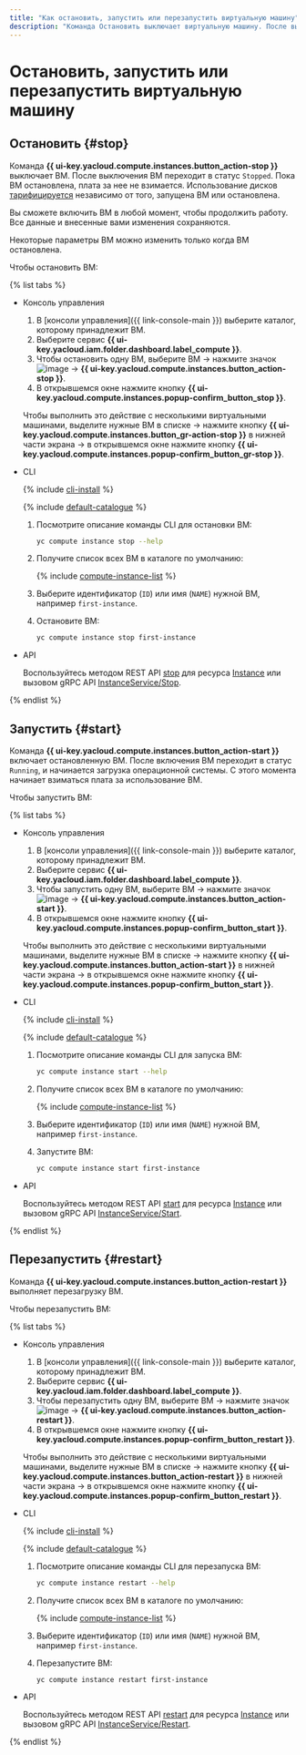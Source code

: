 ```yaml
---
title: "Как остановить, запустить или перезапустить виртуальную машину"
description: "Команда Остановить выключает виртуальную машину. После выключения виртуальная машина переходит в статус STOPPED. Вы сможете включить машину в любой момент, чтобы продолжить работу. Команда Запустить включает остановленную виртуальную машину. После включения виртуальная машина переходит в статус RUNNING, и начинается загрузка операционной системы."
---
```


# Остановить, запустить или перезапустить виртуальную машину

## Остановить {#stop}

Команда **{{ ui-key.yacloud.compute.instances.button_action-stop }}** выключает ВМ. После выключения ВМ переходит в статус `Stopped`. Пока ВМ остановлена, плата за нее не взимается. Использование дисков [тарифицируется](../../pricing.md#disk) независимо от того, запущена ВМ или остановлена.

Вы сможете включить ВМ в любой момент, чтобы продолжить работу. Все данные и внесенные вами изменения сохраняются.

Некоторые параметры ВМ можно изменить только когда ВМ остановлена.

Чтобы остановить ВМ:

{% list tabs %}

- Консоль управления

  1. В [консоли управления]({{ link-console-main }}) выберите каталог, которому принадлежит ВМ.
  1. Выберите сервис **{{ ui-key.yacloud.iam.folder.dashboard.label_compute }}**.
  1. Чтобы остановить одну ВМ, выберите ВМ → нажмите значок ![image](../../../_assets/options.svg) → **{{ ui-key.yacloud.compute.instances.button_action-stop }}**.
  1. В открывшемся окне нажмите кнопку **{{ ui-key.yacloud.compute.instances.popup-confirm_button_stop }}**.

  Чтобы выполнить это действие с несколькими виртуальными машинами, выделите нужные ВМ в списке → нажмите кнопку **{{ ui-key.yacloud.compute.instances.button_gr-action-stop }}** в нижней части экрана → в открывшемся окне нажмите кнопку **{{ ui-key.yacloud.compute.instances.popup-confirm_button_gr-stop }}**.

- CLI

  {% include [cli-install](../../../_includes/cli-install.md) %}

  {% include [default-catalogue](../../../_includes/default-catalogue.md) %}

  1. Посмотрите описание команды CLI для остановки ВМ:

     ```bash
     yc compute instance stop --help
     ```

  1. Получите список всех ВМ в каталоге по умолчанию:

     {% include [compute-instance-list](../../_includes_service/compute-instance-list.md) %}

  1. Выберите идентификатор (`ID`) или имя (`NAME`) нужной ВМ, например `first-instance`.
  1. Остановите ВМ:

     ```bash
     yc compute instance stop first-instance
     ```

- API

  Воспользуйтесь методом REST API [stop](../../api-ref/Instance/stop.md) для ресурса [Instance](../../api-ref/Instance/) или вызовом gRPC API [InstanceService/Stop](../../api-ref/grpc/instance_service.md#Stop).

{% endlist %}

## Запустить {#start}

Команда **{{ ui-key.yacloud.compute.instances.button_action-start }}** включает остановленную ВМ. После включения ВМ переходит в статус `Running`, и начинается загрузка операционной системы. С этого момента начинает взиматься плата за использование ВМ.

Чтобы запустить ВМ:

{% list tabs %}

- Консоль управления

  1. В [консоли управления]({{ link-console-main }}) выберите каталог, которому принадлежит ВМ.
  1. Выберите сервис **{{ ui-key.yacloud.iam.folder.dashboard.label_compute }}**.
  1. Чтобы запустить одну ВМ, выберите ВМ → нажмите значок ![image](../../../_assets/options.svg) → **{{ ui-key.yacloud.compute.instances.button_action-start }}**.
  1. В открывшемся окне нажмите кнопку **{{ ui-key.yacloud.compute.instances.popup-confirm_button_start }}**.

  Чтобы выполнить это действие с несколькими виртуальными машинами, выделите нужные ВМ в списке → нажмите кнопку **{{ ui-key.yacloud.compute.instances.button_action-start }}** в нижней части экрана → в открывшемся окне нажмите кнопку **{{ ui-key.yacloud.compute.instances.popup-confirm_button_start }}**.

- CLI

  {% include [cli-install](../../../_includes/cli-install.md) %}

  {% include [default-catalogue](../../../_includes/default-catalogue.md) %}

  1. Посмотрите описание команды CLI для запуска ВМ:

     ```bash
     yc compute instance start --help
     ```

  1. Получите список всех ВМ в каталоге по умолчанию:

     {% include [compute-instance-list](../../_includes_service/compute-instance-list.md) %}

  1. Выберите идентификатор (`ID`) или имя (`NAME`) нужной ВМ, например `first-instance`.
  1. Запустите ВМ:

     ```bash
     yc compute instance start first-instance
     ```

- API

  Воспользуйтесь методом REST API [start](../../api-ref/Instance/start.md) для ресурса [Instance](../../api-ref/Instance/) или вызовом gRPC API [InstanceService/Start](../../api-ref/grpc/instance_service.md#Start).

{% endlist %}

## Перезапустить {#restart}

Команда **{{ ui-key.yacloud.compute.instances.button_action-restart }}** выполняет перезагрузку ВМ.

Чтобы перезапустить ВМ:

{% list tabs %}

- Консоль управления

  1. В [консоли управления]({{ link-console-main }}) выберите каталог, которому принадлежит ВМ.
  1. Выберите сервис **{{ ui-key.yacloud.iam.folder.dashboard.label_compute }}**.
  1. Чтобы перезапустить одну ВМ, выберите ВМ → нажмите значок ![image](../../../_assets/options.svg) → **{{ ui-key.yacloud.compute.instances.button_action-restart }}**.
  1. В открывшемся окне нажмите кнопку **{{ ui-key.yacloud.compute.instances.popup-confirm_button_restart }}**.

  Чтобы выполнить это действие с несколькими виртуальными машинами, выделите нужные ВМ в списке → нажмите кнопку **{{ ui-key.yacloud.compute.instances.button_action-restart }}** в нижней части экрана → в открывшемся окне нажмите кнопку **{{ ui-key.yacloud.compute.instances.popup-confirm_button_restart }}**.

- CLI

  {% include [cli-install](../../../_includes/cli-install.md) %}

  {% include [default-catalogue](../../../_includes/default-catalogue.md) %}

  1. Посмотрите описание команды CLI для перезапуска ВМ:

     ```bash
     yc compute instance restart --help
     ```

  1. Получите список всех ВМ в каталоге по умолчанию:

     {% include [compute-instance-list](../../_includes_service/compute-instance-list.md) %}

  1. Выберите идентификатор (`ID`) или имя (`NAME`) нужной ВМ, например `first-instance`.
  1. Перезапустите ВМ:

     ```bash
     yc compute instance restart first-instance
     ```

- API

  Воспользуйтесь методом REST API [restart](../../api-ref/Instance/restart.md) для ресурса [Instance](../../api-ref/Instance/) или вызовом gRPC API [InstanceService/Restart](../../api-ref/grpc/instance_service.md#Restart).

{% endlist %}